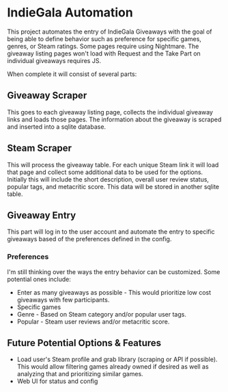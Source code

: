 # IndieGala Automation

This project automates the entry of IndieGala Giveaways with the goal of being able to define behavior 
such as preference for specific games, genres, or Steam ratings. Some pages require using Nightmare. 
The giveaway listing pages won't load with Request and the Take Part on individual giveaways requires JS.

When complete it will consist of several parts:

## Giveaway Scraper
This goes to each giveaway listing page, collects the individual giveaway links and loads those pages. 
The information about the giveaway is scraped and inserted into a sqlite database. 

## Steam Scraper
This will process the giveaway table. For each unique Steam link it will load that page and collect 
some additional data to be used for the options. Initially this will include the short description, 
overall user review status, popular tags, and metacritic score. This data will be stored in another sqlite table.

## Giveaway Entry 
This part will log in to the user account and automate the entry to specific giveaways based of the preferences 
defined in the config. 

### Preferences
I'm still thinking over the ways the entry behavior can be customized. Some potential ones include: 
- Enter as many giveaways as possible - This would prioritize low cost giveaways with few participants. 
- Specific games 
- Genre - Based on Steam category and/or popular user tags.
- Popular - Steam user reviews and/or metacritic score.

## Future Potential Options & Features
- Load user's Steam profile and grab library (scraping or API if possible). This would allow filtering games already owned if desired as well as analyzing that and prioritizing similar games. 
- Web UI for status and config 

